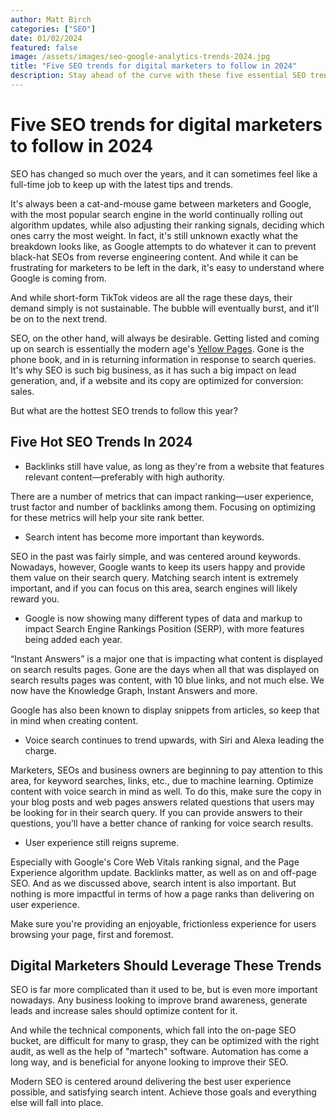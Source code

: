 ```yaml
---
author: Matt Birch
categories: ["SEO"]
date: 01/02/2024
featured: false
image: /assets/images/seo-google-analytics-trends-2024.jpg
title: "Five SEO trends for digital marketers to follow in 2024"
description: Stay ahead of the curve with these five essential SEO trends for digital marketers in 2024, from voice search optimization to AI-driven content strategies and enhanced user experience.
---
```


# Five SEO trends for digital marketers to follow in 2024

SEO has changed so much over the years, and it can sometimes feel like a full-time job to keep up with the latest tips and trends.

It's always been a cat-and-mouse game between marketers and Google, with the most popular search engine in the world continually rolling out algorithm updates, while also adjusting their ranking signals, deciding which ones carry the most weight. In fact, it's still unknown exactly what the breakdown looks like, as Google attempts to do whatever it can to prevent black-hat SEOs from reverse engineering content. And while it can be frustrating for marketers to be left in the dark, it's easy to understand where Google is coming from.

And while short-form TikTok videos are all the rage these days, their demand simply is not sustainable. The bubble will eventually burst, and it'll be on to the next trend.

SEO, on the other hand, will always be desirable. Getting listed and coming up on search is essentially the modern age's [Yellow Pages](https://www.vendasta.com/blog/agency-guide-optimizing-yellow-pages-listing/). Gone is the phone book, and in is returning information in response to search queries. It's why SEO is such big business, as it has such a big impact on lead generation, and, if a website and its copy are optimized for conversion: sales.

But what are the hottest SEO trends to follow this year?

## Five Hot SEO Trends In 2024

- Backlinks still have value, as long as they're from a website that features relevant content—preferably with high authority.

There are a number of metrics that can impact ranking—user experience, trust factor and number of backlinks among them. Focusing on optimizing for these metrics will help your site rank better.

- Search intent has become more important than keywords.

SEO in the past was fairly simple, and was centered around keywords. Nowadays, however, Google wants to keep its users happy and provide them value on their search query. Matching search intent is extremely important, and if you can focus on this area, search engines will likely reward you.

- Google is now showing many different types of data and markup to impact Search Engine Rankings Position (SERP), with more features being added each year.

“Instant Answers” is a major one that is impacting what content is displayed on search results pages. Gone are the days when all that was displayed on search results pages was content, with 10 blue links, and not much else. We now have the Knowledge Graph, Instant Answers and more.

Google has also been known to display snippets from articles, so keep that in mind when creating content.

- Voice search continues to trend upwards, with Siri and Alexa leading the charge.

Marketers, SEOs and business owners are beginning to pay attention to this area, for keyword searches, links, etc., due to machine learning. Optimize content with voice search in mind as well. To do this, make sure the copy in your blog posts and web pages answers related questions that users may be looking for in their search query. If you can provide answers to their questions, you'll have a better chance of ranking for voice search results.

- User experience still reigns supreme.

Especially with Google's Core Web Vitals ranking signal, and the Page Experience algorithm update. Backlinks matter, as well as on and off-page SEO. And as we discussed above, search intent is also important. But nothing is more impactful in terms of how a page ranks than delivering on user experience.

Make sure you're providing an enjoyable, frictionless experience for users browsing your page, first and foremost.

## Digital Marketers Should Leverage These Trends

SEO is far more complicated than it used to be, but is even more important nowadays. Any business looking to improve brand awareness, generate leads and increase sales should optimize content for it.

And while the technical components, which fall into the on-page SEO bucket, are difficult for many to grasp, they can be optimized with the right audit, as well as the help of "martech" software. Automation has come a long way, and is beneficial for anyone looking to improve their SEO.

Modern SEO is centered around delivering the best user experience possible, and satisfying search intent. Achieve those goals and everything else will fall into place.
